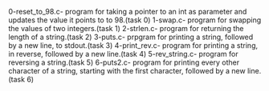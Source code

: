 0-reset_to_98.c- program for taking a pointer to an int as parameter and updates the value it points to to 98.(task 0)
1-swap.c- program for swapping the values of two integers.(task 1)
2-strlen.c- program for returning the length of a string.(task 2)
3-puts.c- prpgram for printing a string, followed by a new line, to stdout.(task 3)
4-print_rev.c- program for printing a string, in reverse, followed by a new line.(task 4)
5-rev_string.c- program for reversing a string.(task 5)
6-puts2.c- program for printing every other character of a string, starting with the first character, followed by a new line.(task 6)
